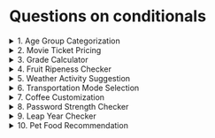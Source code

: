 # Questions on conditionals
<details>
<summary>1. Age Group Categorization
</summary>
Classify a person's age group: Child (< 13), Teenager (13-19), Adult (20-59), Senior (60+).
</details>
<details>
<summary>2. Movie Ticket Pricing
</summary>
Problem: Movie tickets are priced based on age: $12 for adults (18 and over), $8 for children. Everyone gets a $2 discount on Wednesday.
</details>
<details>
<summary>3. Grade Calculator
</summary>
Problem: Assign a letter grade based on a student's score: A (90-100), B (80-89), C (70-79), D (60-69), F (below 60).
</details>
<details>
<summary>4. Fruit Ripeness Checker
</summary>
Problem: Determine if a fruit is ripe, overripe, or unripe based on its color. (e.g., Banana: Green - Unripe, Yellow - Ripe, Brown - Overripe)
</details>
<details>
<summary>5. Weather Activity Suggestion
</summary>
Problem: Suggest an activity based on the weather (e.g., Sunny - Go for a walk, Rainy - Read a book, Snowy - Build a snowman).
</details>
<details>
<summary>6. Transportation Mode Selection
</summary>
Problem: Choose a mode of transportation based on the distance (e.g., <3 km: Walk, 3-15 km: Bike, >15 km: Car).
</details>
<details>
<summary>7. Coffee Customization
</summary>
Problem: Customize a coffee order: "Small", "Medium", or "Large" with an option for "Extra shot" of espresso.
</details>
<details>
<summary>8. Password Strength Checker
</summary>
Problem: Check if a password is "Weak", "Medium", or "Strong". Criteria: < 6 chars (Weak), 6-10 chars (Medium), >10 chars (Strong).
</details>
<details>
<summary>9. Leap Year Checker
</summary>
Problem: Determine if a year is a leap year. (Leap years are divisible by 4, but not by 100 unless also divisible by 400).
</details>
<details>
<summary>10. Pet Food Recommendation
</summary>
Problem: Recommend a type of pet food based on the pet's species and age. (e.g., Dog: <2 years - Puppy food, Cat: >5 years - Senior cat food).
</details>
